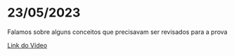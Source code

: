 # 23/05/2023

Falamos sobre alguns conceitos que precisavam ser revisados para a prova

[Link do Vídeo](https://youtu.be/F6S31Bj7LF4)
